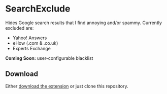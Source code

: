 # SearchExclude

Hides Google search results that I find annoying and/or spammy. Currently excluded are:

* Yahoo! Answers
* eHow (.com & .co.uk)
* Experts Exchange

**Coming Soon:** user-configurable blacklist

## Download

Either [download the extension](https://github.com/lhagan/SearchExclude/blob/master/SearchExclude.safariextz?raw=true) or just clone this repository.
